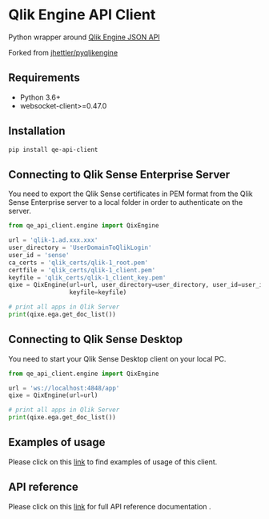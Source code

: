 # Qlik Engine API Client

Python wrapper around [Qlik Engine JSON API](https://help.qlik.com/en-US/sense-developer/February2024/Subsystems/EngineAPI/Content/Sense_EngineAPI/introducing-engine-API.htm)

Forked from [jhettler/pyqlikengine](https://github.com/jhettler/pyqlikengine)

## Requirements
* Python 3.6+
* websocket-client>=0.47.0

## Installation
```bash
pip install qe-api-client
```

## Connecting to Qlik Sense Enterprise Server
You need to export the Qlik Sense certificates in PEM format from the Qlik Sense Enterprise server to a local folder in 
order to authenticate on the server.

```python
from qe_api_client.engine import QixEngine

url = 'qlik-1.ad.xxx.xxx'
user_directory = 'UserDomainToQlikLogin'
user_id = 'sense'
ca_certs = 'qlik_certs/qlik-1_root.pem'
certfile = 'qlik_certs/qlik-1_client.pem'
keyfile = 'qlik_certs/qlik-1_client_key.pem'
qixe = QixEngine(url=url, user_directory=user_directory, user_id=user_id, ca_certs=ca_certs, certfile=certfile, 
                 keyfile=keyfile)

# print all apps in Qlik Server
print(qixe.ega.get_doc_list())
```

## Connecting to Qlik Sense Desktop
You need to start your Qlik Sense Desktop client on your local PC.

```python
from qe_api_client.engine import QixEngine

url = 'ws://localhost:4848/app'
qixe = QixEngine(url=url)

# print all apps in Qlik Server
print(qixe.ega.get_doc_list())
```

## Examples of usage
Please click on this [link](https://github.com/lr-bicc/qe-api-client/tree/master/examples) to find examples of usage of this client.

## API reference
Please click on this [link](https://lr-bicc.github.io/qe-api-client) for full API reference documentation .